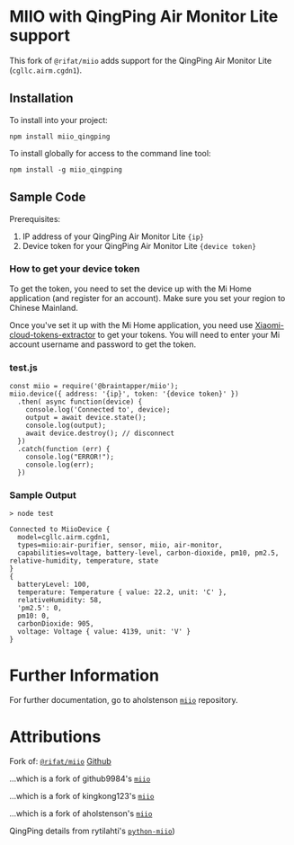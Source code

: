 
# MIIO with QingPing Air Monitor Lite support

This fork of `@rifat/miio` adds support for the QingPing Air Monitor Lite (`cgllc.airm.cgdn1`).

## Installation

To install into your project:

```
npm install miio_qingping
```

To install globally for access to the command line tool:

```
npm install -g miio_qingping
```


## Sample Code

Prerequisites:

1. IP address of your QingPing Air Monitor Lite `{ip}`
2. Device token for your QingPing Air Monitor Lite `{device token}`


### How to get your device token

To get the token, you need to set the device up with the Mi Home application (and register for an account). Make sure you set your region to Chinese Mainland.

Once you've set it up with the Mi Home application, you need use [Xiaomi-cloud-tokens-extractor](https://github.com/PiotrMachowski/Xiaomi-cloud-tokens-extractor) to get your tokens. You will need to enter your Mi account username and password to get the token.


### test.js
``` 
const miio = require('@braintapper/miio');
miio.device({ address: '{ip}', token: '{device token}' })
  .then( async function(device) {
    console.log('Connected to', device);
    output = await device.state();
    console.log(output);
    await device.destroy(); // disconnect
  })
  .catch(function (err) {
    console.log("ERROR!");
    console.log(err);
  })
```

### Sample Output

```
> node test

Connected to MiioDevice {
  model=cgllc.airm.cgdn1,
  types=miio:air-purifier, sensor, miio, air-monitor,
  capabilities=voltage, battery-level, carbon-dioxide, pm10, pm2.5, relative-humidity, temperature, state
}
{
  batteryLevel: 100,
  temperature: Temperature { value: 22.2, unit: 'C' },
  relativeHumidity: 58,
  'pm2.5': 0,
  pm10: 0,
  carbonDioxide: 905,
  voltage: Voltage { value: 4139, unit: 'V' }
}
```


# Further Information

For further documentation, go to aholstenson [`miio`](https://github.com/aholstenson/miio)
repository.

# Attributions

Fork of: [`@rifat/miio`](https://www.npmjs.com/package/@rifat/miio) [Github](https://github.com/torifat/miio)

...which is a fork of github9984's [`miio`](https://github.com/github9984/miio)

...which is a fork of kingkong123's [`miio`](https://github.com/kingkong123/miio)

...which is a fork of aholstenson's [`miio`](https://github.com/aholstenson/miio)

QingPing details from rytilahti's [`python-miio`](https://github.com/rytilahti/python-miio/blob/324422436d7075a9fba0d3686cc5c63009db82d7/miio/airqualitymonitor_miot.py))



